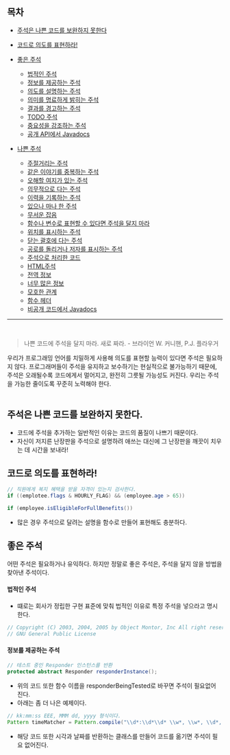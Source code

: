 ## 목차

- [주석은 나쁜 코드를 보완하지 못한다](#1)
- [코드로 의도를 표현하라!](#2)
- [좋은 주석](#3)

  - [법적인 주석](#3-1)
  - [정보를 제공하는 주석](#3-2)
  - [의도를 설명하는 주석](#3-3)
  - [의미를 명료하게 밝히는 주석](#3-4)
  - [결과를 경고하는 주석](#3-5)
  - [TODO 주석](#3-6)
  - [중요성을 강조하는 주석](#3-7)
  - [공개 API에서 Javadocs](#3-8)

- [나쁜 주석](#4)
  - [주절거리는 주석](#4-1)
  - [같은 이야기를 중복하는 주석](#4-2)
  - [오해할 여지가 있는 주석](#4-3)
  - [의무적으로 다는 주석](#4-4)
  - [이력을 기록하는 주석](#4-5)
  - [있으나 마나 한 주석](#4-6)
  - [무서운 잡음](#4-7)
  - [함수나 변수로 표현할 수 있다면 주석을 달지 마라](#4-8)
  - [위치를 표시하는 주석](#4-9)
  - [닫는 괄호에 다는 주석](#4-10)
  - [공로를 돌리거나 저자를 표시하는 주석](#4-11)
  - [주석으로 처리한 코드](#4-12)
  - [HTML주석](#4-13)
  - [전역 정보](#4-14)
  - [너무 많은 정보](#4-15)
  - [모호한 관계](#4-16)
  - [함수 헤더](#4-17)
  - [비공개 코드에서 Javadocs](#4-18)

---
<br>

> 나쁜 코드에 주석을 달지 마라. 새로 짜라. - 브라이언 W. 커니핸, P.J. 플라우거

우리가 프로그래밍 언어를 치밀하게 사용해 의도를 표현할 능력이 있다면 주석은 필요하지 않다. 프로그래머들이 주석을 유지하고 보수하기는 현실적으로 불가능하기 때문에, 주석은 오래될수록 코드에게서 멀어지고, 완전히 그릇될 가능성도 커진다.
우리는 주석을 가능한 줄이도록 꾸준히 노력해야 한다.
<br>
<br>

<a name="1"></a>

## 주석은 나쁜 코드를 보완하지 못한다.
- 코드에 주석을 추가하는 일반적인 이유는 코드의 품질이 나쁘기 때문이다.
- 자신이 저지른 난장판을 주석으로 설명하려 애쓰는 대신에 그 난장판을 깨끗이 치우는 데 시간을 보내라!

<a name="2"></a>

## 코드로 의도를 표현하라!

```java
// 직원에게 복지 혜택을 받을 자격이 있는지 검사한다. 
if ((emplotee.flags & HOURLY_FLAG) && (employee.age > 65))
```

```java
if (employee.isEligibleForFullBenefits())
```
- 많은 경우 주석으로 달려는 설명을 함수로 만들어 표현해도 충분하다.

<a name="3"></a>

## 좋은 주석

어떤 주석은 필요하거나 유익하다. 하지만 정말로 좋은 주석은, 주석을 달지 않을 방법을 찾아낸 주석이다.

<a name="3-1"></a>

#### 법적인 주석
- 떄로는 회사가 정립한 구현 표준에 맞춰 법적인 이유로 특정 주석을 넣으라고 명시한다.

```java
// Copyright (C) 2003, 2004, 2005 by Object Montor, Inc All right reserved.
// GNU General Public License
```

<a name="3-2"></a>

#### 정보를 제공하는 주석

```java
// 테스트 중인 Responder 인스턴스를 반환
protected abstract Responder responderInstance();
```
- 위의 코드 또한 함수 이름을 responderBeingTested로 바꾸면 주석이 필요없어 진다.
- 아래는 좀 더 나은 예제이다.

```java
// kk:mm:ss EEE, MMM dd, yyyy 형식이다.
Pattern timeMatcher = Pattern.compile("\\d*:\\d*\\d* \\w*, \\w*, \\d*, \\d*");
```
- 해당 코드 또한 시각과 날짜를 반환하는 클래스를 만들어 코드를 옮기면 주석이 필요 없어진다.
